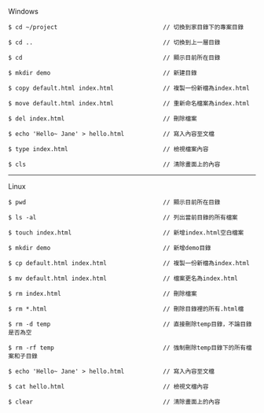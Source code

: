 Windows
```
$ cd ~/project								// 切換到家目錄下的專案目錄
```

```
$ cd ..										// 切換到上一層目錄
```

```
$ cd										// 顯示目前所在目錄
```

```
$ mkdir demo								// 新建目錄
```

```
$ copy default.html index.html				// 複製一份新檔為index.html
```

```
$ move default.html index.html				// 重新命名檔案為index.html
```

```
$ del index.html							// 刪除檔案
```

```
$ echo 'Hello~ Jane' > hello.html			// 寫入內容至文檔
```

```
$ type index.html							// 檢視檔案內容
```

```
$ cls										// 清除畫面上的內容
```

---

Linux
```
$ pwd										// 顯示目前所在目錄
```

```
$ ls -al									// 列出當前目錄的所有檔案
```

```
$ touch index.html							// 新增index.html空白檔案
```

```
$ mkdir demo								// 新增demo目錄
```

```
$ cp default.html index.html				// 複製一份新檔為index.html
```

```
$ mv default.html index.html				// 檔案更名為index.html
```

```
$ rm index.html								// 刪除檔案
```

```
$ rm *.html									// 刪除目錄裡的所有.html檔
```

```
$ rm -d temp								// 直接刪除temp目錄，不論目錄是否為空
```

```
$ rm -rf temp								// 強制刪除temp目錄下的所有檔案和子目錄
```

```
$ echo 'Hello~ Jane' > hello.html			// 寫入內容至文檔
```

```
$ cat hello.html							// 檢視文檔內容
```

```
$ clear										// 清除畫面上的內容
```